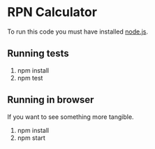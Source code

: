 # RPN Calculator

To run this code you must have installed [node.js](http://nodejs.org/).

## Running tests

1. npm install
2. npm test


## Running in browser

If you want to see something more tangible.

1. npm install
2. npm start